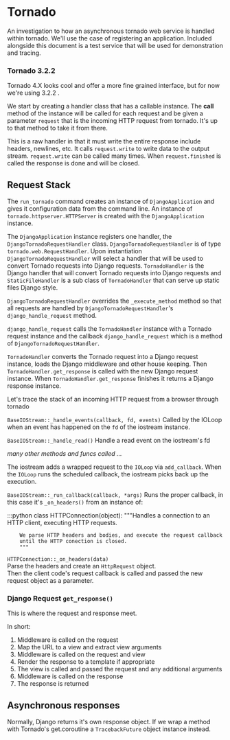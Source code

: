 # Tornado
An investigation to how an asynchronous tornado web service is handled within tornado.
We'll use the case of registering an application.
Included alongside this document is a test service that will be used for demonstration and tracing.


### Tornado 3.2.2
Tornado 4.X looks cool and offer a more fine grained interface, but for now we're using 3.2.2 .

We start by creating a handler class that has a callable instance.
The __call__ method of the instance will be called for each request and be given a
parameter `request` that is the incoming HTTP request from tornado.
It's up to that method to take it from there.

This is a raw handler in that it must write the entire response include headers, newlines, etc.
It calls `request.write` to write data to the output stream.
`request.write` can be called many times.
When `request.finished` is called the response is done and will be closed.

## Request Stack

The `run_tornado` command creates an instance of `DjangoApplication` and gives it configuration
data from the command line. An instance of `tornado.httpserver.HTTPServer` is created with the 
`DjangoApplication` instance.

The `DjangoApplication` instance registers one handler, the `DjangoTornadoRequestHandler` class.
`DjangoTornadoRequestHandler` is of type `tornado.web.RequestHandler`. Upon instantiation 
`DjangoTornadoRequestHandler` will select a handler that will be used to convert Tornado requests
into Django requests. `TornadoHandler` is the Django handler that will convert Tornado requests
into Django requests and `StaticFileHandler` is a sub class of `TornadoHandler` that can serve up 
static files Django style.

`DjangoTornadoRequestHandler` overrides the `_execute_method` method so that all requests are handled 
by `DjangoTornadoRequestHandler`'s `django_handle_request` method.

`django_handle_request` calls the `TornadoHandler` instance with a Tornado request instance and the
callback `django_handle_request` which is a method of `DjangoTornadoRequestHandler`.

`TornadoHandler` converts the Tornado request into a Django request instance, loads the Django middleware
and other house keeping. Then `TornadoHandler.get_response` is called with the new Django request instance.
When `TornadoHandler.get_response` finishes it returns a Django response instance.



Let's trace the stack of an incoming HTTP request from a browser through tornado

`BaseIOStream::_handle_events(callback, fd, events)`
Called by the IOLoop when an event has happened on the `fd` of the iostream
instance.

`BaseIOStream::_handle_read()`
Handle a read event on the iostream's fd

_many other methods and funcs called ..._

The iostream adds a wrapped request to the `IOLoop` via `add_callback`.
When the `IOLoop` runs the scheduled callback, the iostream picks back
up the execution.

`BaseIOStream::_run_callback(callback, *args)`
Runs the proper callback, in this case it's `_on_headers()` from an instance of:


:::python
    class HTTPConnection(object):
        """Handles a connection to an HTTP client, executing HTTP requests.

        We parse HTTP headers and bodies, and execute the request callback
        until the HTTP conection is closed.
        """

`HTTPConnection::_on_headers(data)`  
Parse the headers and create an `HttpRequest` object.  
Then the client code's request callback is called and passed the new request
object as a parameter.


### Django Request `get_response()`

This is where the request and response meet.  

In short:

1. Middleware is called on the request
2. Map the URL to a view and extract view arguments
3. Middleware is called on the request and view
4. Render the response to a template if appropriate
5. The view is called and passed the request and any additional arguments
6. Middleware is called on the response
7. The response is returned

## Asynchronous responses

Normally, Django returns it's own response object. If we wrap a method with Tornado's
get.coroutine a `TracebackFuture` object instance instead.
